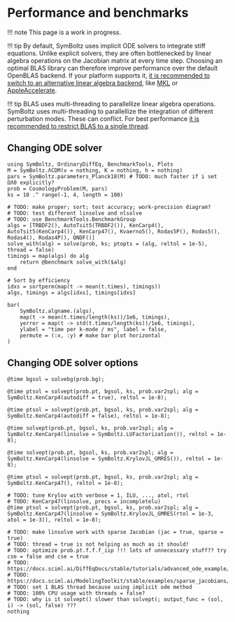 # Performance and benchmarks

!!! note
    This page is a work in progress.

!!! tip
    By default, SymBoltz uses implicit ODE solvers to integrate stiff equations.
    Unlike explicit solvers, they are often bottlenecked by linear algebra operations on the Jacobian matrix at every time step.
    Choosing an optimal BLAS library can therefore improve performance over the default OpenBLAS backend.
    If your platform supports it, [it is recommended to switch to an alternative linear algebra backend](https://docs.julialang.org/en/v1/manual/performance-tips/#man-backends-linear-algebra), like [MKL](https://github.com/JuliaLinearAlgebra/MKL.jl) or [AppleAccelerate](https://github.com/JuliaLinearAlgebra/AppleAccelerate.jl).

!!! tip
    BLAS uses multi-threading to parallellize linear algebra operations.
    SymBoltz uses multi-threading to parallellize the integration of different perturbation modes.
    These can conflict. For best performance [it is recommended to restrict BLAS to a single thread](https://docs.julialang.org/en/v1/manual/performance-tips/#man-multithreading-linear-algebra).

## Changing ODE solver

```@example bench
using SymBoltz, OrdinaryDiffEq, BenchmarkTools, Plots
M = SymBoltz.ΛCDM(ν = nothing, K = nothing, h = nothing)
pars = SymBoltz.parameters_Planck18(M) # TODO: much faster if i set ΩΛ0 explicitly?
prob = CosmologyProblem(M, pars)
ks = 10 .^ range(-1, 4, length = 100)

# TODO: make proper; sort; test accuracy; work-precision diagram?
# TODO: test different linsolve and nlsolve
# TODO: use BenchmarkTools.BenchmarkGroup
algs = [TRBDF2(), AutoTsit5(TRBDF2()), KenCarp4(), AutoTsit5(KenCarp4()), KenCarp47(), Kvaerno5(), Rodas5P(), Rodas5(), Rodas4(), Rodas4P(), QNDF()]
solve_with(alg) = solve(prob, ks; ptopts = (alg, reltol = 1e-5), thread = false)
timings = map(algs) do alg
    return @benchmark solve_with($alg)
end

# Sort by efficiency
idxs = sortperm(map(t -> mean(t.times), timings))
algs, timings = algs[idxs], timings[idxs]

bar(
    SymBoltz.algname.(algs),
    map(t -> mean(t.times/length(ks))/1e6, timings),
    yerror = map(t -> std(t.times/length(ks))/1e6, timings),
    ylabel = "time per k-mode / ms", label = false,
    permute = (:x, :y) # make bar plot horizontal
)
```

## Changing ODE solver options

```@example bench
@time bgsol = solvebg(prob.bg);
```
```@example bench
@time ptsol = solvept(prob.pt, bgsol, ks, prob.var2spl; alg = SymBoltz.KenCarp4(autodiff = true), reltol = 1e-8);
```
```@example bench
@time ptsol = solvept(prob.pt, bgsol, ks, prob.var2spl; alg = SymBoltz.KenCarp4(autodiff = false), reltol = 1e-8);
```
```@example bench
@time solvept(prob.pt, bgsol, ks, prob.var2spl; alg = SymBoltz.KenCarp4(linsolve = SymBoltz.LUFactorization()), reltol = 1e-8);
```
```@example bench
@time solvept(prob.pt, bgsol, ks, prob.var2spl; alg = SymBoltz.KenCarp4(linsolve = SymBoltz.KrylovJL_GMRES()), reltol = 1e-8);
```
```@example bench
@time ptsol = solvept(prob.pt, bgsol, ks, prob.var2spl; alg = SymBoltz.KenCarp47(), reltol = 1e-8);
```
```@example bench
# TODO: tune Krylov with verbose = 1, ILU, ..., atol, rtol
# TODO: KenCarp47(linsolve, precs = incompletelu)
@time ptsol = solvept(prob.pt, bgsol, ks, prob.var2spl; alg = SymBoltz.KenCarp47(linsolve = SymBoltz.KrylovJL_GMRES(rtol = 1e-3, atol = 1e-3)), reltol = 1e-8);
```
```@setup
# TODO: make linsolve work with sparse Jacobian (jac = true, sparse = true)
# TODO: thread = true is not helping as much as it should!
# TODO: optimize prob.pt.f.f.f_iip !!! lots of unnecessary stuff?? try cse = false and cse = true
# TODO: https://docs.sciml.ai/DiffEqDocs/stable/tutorials/advanced_ode_example/
# TODO: https://docs.sciml.ai/ModelingToolkit/stable/examples/sparse_jacobians/
# TODO: set 1 BLAS thread because using implicit ode method
# TODO: 100% CPU usage with threads = false?
# TODO: why is it solvept() slower than solvept(; output_func = (sol, i) -> (sol, false) ???
nothing
```


